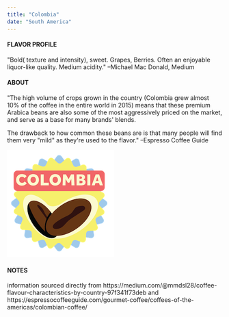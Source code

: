 ```yaml
---
title: "Colombia"
date: "South America"
---
```

<h4>FLAVOR PROFILE</h4>
"Bold( texture and intensity), sweet. Grapes, Berries. Often an enjoyable liquor-like quality. Medium acidity." –Michael Mac Donald, Medium
<h4>ABOUT</h4>
"The high volume of crops grown in the country (Colombia grew almost 10% of the coffee in the entire world in 2015) means that these premium Arabica beans are also some of the most aggressively priced on the market, and serve as a base for many brands' blends.

The drawback to how common these beans are is that many people will find them very "mild" as they're used to the flavor." –Espresso Coffee Guide

![Colombia](./Coffee_Colombia-01.png)

<h4>NOTES</h4> 
information sourced directly from https://medium.com/@mmdsl28/coffee-flavour-characteristics-by-country-97f341f73deb and https://espressocoffeeguide.com/gourmet-coffee/coffees-of-the-americas/colombian-coffee/
